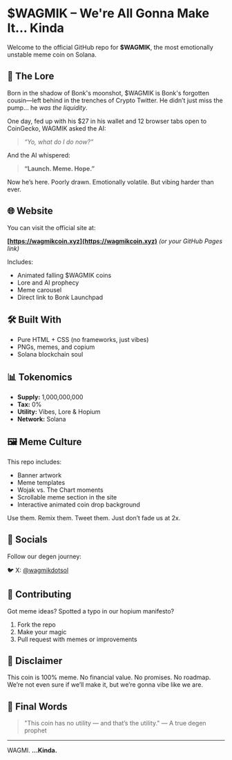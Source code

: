 # $WAGMIK – We're All Gonna Make It... Kinda

Welcome to the official GitHub repo for **$WAGMIK**, the most emotionally unstable meme coin on Solana.

## 🧬 The Lore

Born in the shadow of Bonk's moonshot, $WAGMIK is Bonk's forgotten cousin—left behind in the trenches of Crypto Twitter. 
He didn’t just miss the pump… he *was the liquidity*.

One day, fed up with his $27 in his wallet and 12 browser tabs open to CoinGecko, WAGMIK asked the AI:

> *“Yo, what do I do now?”*

And the AI whispered:

> **“Launch. Meme. Hope.”**

Now he’s here. Poorly drawn. Emotionally volatile. But vibing harder than ever.

## 🌐 Website

You can visit the official site at:

**[https://wagmikcoin.xyz](https://wagmikcoin.xyz)** *(or your GitHub Pages link)*

Includes:
- Animated falling $WAGMIK coins
- Lore and AI prophecy
- Meme carousel
- Direct link to Bonk Launchpad

## 🛠 Built With

- Pure HTML + CSS (no frameworks, just vibes)
- PNGs, memes, and copium
- Solana blockchain soul

## 📊 Tokenomics

- **Supply:** 1,000,000,000
- **Tax:** 0%
- **Utility:** Vibes, Lore & Hopium
- **Network:** Solana

## 🖼 Meme Culture

This repo includes:
- Banner artwork 
- Meme templates 
- Wojak vs. The Chart moments 
- Scrollable meme section in the site 
- Interactive animated coin drop background

Use them. Remix them. Tweet them. Just don’t fade us at 2x.

## 🧵 Socials

Follow our degen journey:

🐦 X: [@wagmikdotsol](https://x.com/wagmikdotsol?s=21)

## 🤝 Contributing

Got meme ideas? Spotted a typo in our hopium manifesto?

1. Fork the repo 
2. Make your magic 
3. Pull request with memes or improvements

## 🔐 Disclaimer

This coin is 100% meme. No financial value. No promises. No roadmap. 
We’re not even sure if we’ll make it, but we’re gonna vibe like we are.

## 💬 Final Words

> "This coin has no utility — and that’s the utility." 
> — A true degen prophet

---

WAGMI. 
**…Kinda.**
